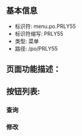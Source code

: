 
## 基本信息

- 标识符: menu.po.PRLY55
- 标识符缩写: PRLY55
- 类型: 菜单
- 路径: /po/PRLY55

## 页面功能描述：





## 按钮列表:


### 查询



### 修改



